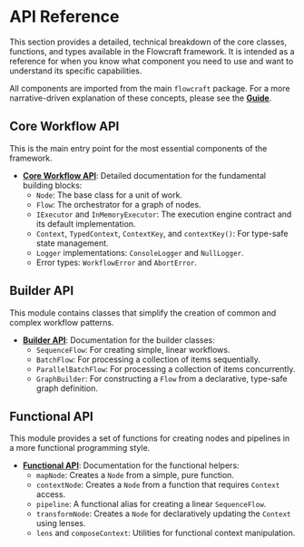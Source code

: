 # API Reference

This section provides a detailed, technical breakdown of the core classes, functions, and types available in the Flowcraft framework. It is intended as a reference for when you know what component you need to use and want to understand its specific capabilities.

All components are imported from the main `flowcraft` package. For a more narrative-driven explanation of these concepts, please see the **[Guide](../guide/)**.

## Core Workflow API

This is the main entry point for the most essential components of the framework.

- **[Core Workflow API](./workflow.md)**: Detailed documentation for the fundamental building blocks:
  - `Node`: The base class for a unit of work.
  - `Flow`: The orchestrator for a graph of nodes.
  - `IExecutor` and `InMemoryExecutor`: The execution engine contract and its default implementation.
  - `Context`, `TypedContext`, `ContextKey`, and `contextKey()`: For type-safe state management.
  - `Logger` implementations: `ConsoleLogger` and `NullLogger`.
  - Error types: `WorkflowError` and `AbortError`.

## Builder API

This module contains classes that simplify the creation of common and complex workflow patterns.

- **[Builder API](./builder.md)**: Documentation for the builder classes:
  - `SequenceFlow`: For creating simple, linear workflows.
  - `BatchFlow`: For processing a collection of items sequentially.
  - `ParallelBatchFlow`: For processing a collection of items concurrently.
  - `GraphBuilder`: For constructing a `Flow` from a declarative, type-safe graph definition.

## Functional API

This module provides a set of functions for creating nodes and pipelines in a more functional programming style.

- **[Functional API](./fn.md)**: Documentation for the functional helpers:
  - `mapNode`: Creates a `Node` from a simple, pure function.
  - `contextNode`: Creates a `Node` from a function that requires `Context` access.
  - `pipeline`: A functional alias for creating a linear `SequenceFlow`.
  - `transformNode`: Creates a `Node` for declaratively updating the `Context` using lenses.
  - `lens` and `composeContext`: Utilities for functional context manipulation.
